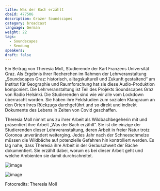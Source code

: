 ```yaml
---
title: Was der Bach erzählt
cbaId: 477506
description: Grazer Soundscapes
category: broadcast
language: German
weight: 22
tags:
  - Soundscapes
  - Sendung
speakers:
draft: false
---
```

Ein Beitrag von Theresia Moll, Studierende der Karl Franzens Universität Graz. Als Ergebnis ihrer Recherchen im Rahmen der Lehrveranstaltung „Soundscapes Graz: historisch, alltagskulturell und Zukunft gestaltend“ am Institut für Geographie und Raumforschung hat sie diese Audio-Produktion komponiert. Die Lehrveranstaltung ist Teil des Projekts Soundscapes Graz von Radio Helsinki. Die Studierenden sind wie wir alle vom Lockdown überrascht worden. Sie haben ihre Feldstudien zum sozialen Klangraum an den Orten ihres Rückzugs durchgeführt und so direkt und indirekt Dokumente des Lebens in Zeiten von Covid geschaffen.

Theresia Moll nimmt uns zu ihrer Arbeit als Wildbachbegeherin mit und präsentiert ihre Arbeit „Was der Bach erzählt“. Sie ist die einzige der Studierenden dieser Lehrveranstaltung, deren Arbeit in freier Natur trotz Coronoa unverändert weiterging. Jedes Jahr nach der Schneeschmelze müssen die Wildbäche auf potenzielle Gefahren hin kontrolliert werden. Es lag nahe, dass Theresia ihre Arbeit in der Geräuschwelt der Bäche dokumentiert. Sie erzählt dabei, worum es bei dieser Arbeit geht und welche Ambienten sie damit durchschreitet.

![image](/images/broadcasts/ss22/01.jpg)

![image](/images/broadcasts/ss22/02.jpg)


 Fotocredits: Theresia Moll
